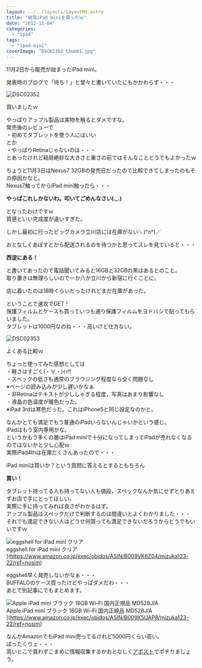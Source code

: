 ```yaml
---
layout: ../../layouts/LayoutMd.astro
title: "結局iPad miniを買ったｗ"
date: "2012-11-04"
categories: 
  - "ipad"
tags: 
  - "ipad-mini"
coverImage: "DSC02352_thumb1.jpg"
---
```


11月2日から販売が始まったiPad mini。

発表時のブログで「待ち！」と堂々と書いていたにもかかわらず・・・

![DSC02352](/archive/images/DSC02352_thumb.jpg "DSC02352")


買いましたｗ

やっぱりアップル製品は実物を触るとダメですな。  
発売後のレビューで  
・初めてタブレットを使う人にはいい  
とか  
・やっぱりRetinaじゃないのは・・・  
とあったけれど結局絶妙な大きさと重さの前ではそんなことどうでもよかったｗ

ちょうど11月3日はNexus7 32GBの発売日だったので比較できてしまったのもその原因かなと。  
Nexus7触ってからiPad mini触ったら・・・

**やっぱこれしかないわ。叩いてごめんなさい(.\_.)**

となったわけですｗ  
質感といい完成度が違いすぎた。

しかし最初に行ったビッグカメラ立川店には在庫がない＼(^o^)／

おとなしくあぽすとから配送されるのを待つかと思ってスレを見ていると・・・

**西淀にある！**

と書いてあったので電話聞いてみると16GBと32GBの黒はあるとのこと。  
取り置きは無理らしいので一か八か立川から新宿に行くことに。

店に着いたのは18時くらいだったけれどまだ在庫があった。

ということで速攻でGET！  
保護フィルムとケースも買っていつも通り保護フィルムをヨドバシで貼ってもらいました。  
タブレットは1000円なのね・・・高いけど仕方ない。

![DSC02353](/archive/images/DSC02353_thumb.jpg "DSC02353")


よくある比較ｗ

ちょっと使ってみた感想としては  
・軽さはすごく(・∀・)ｲｲ!!  
・スペックの低さも通常のブラウジング程度なら全く問題なし  
※ページの読み込みが少し遅いかなぁ  
・非Retinaはテキストが少ししゃぎる程度，写真はあまり影響なし  
・液晶の色温度が暖色だった。  
※iPad 3rdは寒色だった。これはiPhone5と同じ設定なのかと。

なんかとても満足でもう普通のiPadいらないんじゃいかという感じ。  
iPadはもう室内専用かな。  
というかもう多くの層はiPad miniで十分になってしまってiPadが売れなくなるのではないかと少し心配ｗ  
実際iPad4thは在庫たくさんあったので・・・

iPad miniは買いか？という質問に答えるとするともちろん

**買い！**

タブレット持ってる人も持ってない人も値段，スペックなんか気にせずとりあえずお店で手にとってほしい。  
実際に手に持ってみれば良さがわかるはず。  
アップル製品はスペックだけで判断するのは間違いとよくわかりました・・・  
それでも満足できない人はどうせ何買っても満足できないだろうからどうでもいいですｗ

![eggshell for iPad mini クリア](/archive/images/31DmnwgInwL._SL160_.jpg)  
eggshell for iPad mini クリア  
](https://www.amazon.co.jp/exec/obidos/ASIN/B009VK6Z04/mizuka123-22/ref=nosim)

  
eggshell早く発売しないかなぁ・・・  
BUFFALOのケース買ったけどやっぱダメだわ・・・  
あとで別記事にでもまとめます。

![Apple iPad mini ブラック 16GB Wi-Fi 国内正規品 MD528J/A](/archive/images/41g1st7wIVL._SL160_.jpg)  
Apple iPad mini ブラック 16GB Wi-Fi 国内正規品 MD528J/A  
](https://www.amazon.co.jp/exec/obidos/ASIN/B009X5UAP8/mizuka123-22/ref=nosim)

  

なんかAmazonでもiPad mini売ってるけれど5000円くらい高い。  
ぼったくりェ・・・  
高いとこで買わずこまめに情報収集するかおとなしく[アポスト](http://store.apple.com/jp)でポチりましょう。
